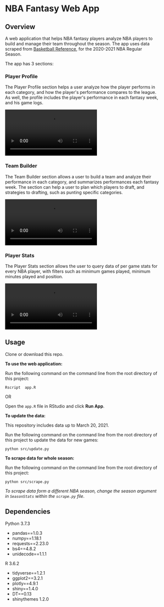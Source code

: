# NBA Fantasy Web App

## Overview

A web application that helps NBA fantasy players analyze NBA players to build and manage their team throughout the season. The app uses data scraped from [Basketball Reference](https://www.basketball-reference.com/), for the 2020-2021 NBA Regular Season. 

The app has 3 sections:

### Player Profile

The Player Profile section helps a user analyze how the player performs in each category, and how the player's performance compares to the league. As well, the profile includes the player's performance in each fantasy week, and his game logs. 

![](https://github.com/ofer-m/nba_fantasy/blob/main/img/player_profile.mov)


### Team Builder

The Team Builder section allows a user to build a team and analyze their performance in each category, and summarizes performances each fantasy week. The section can help a user to plan which players to draft, and strategies to drafting, such as punting specific categories. 

![](https://github.com/ofer-m/nba_fantasy/blob/main/img/team_builder.mov)

### Player Stats

The Player Stats section allows the user to query data of per game stats for every NBA player, with filters such as minimum games played, minimum minutes played and position.

![](https://github.com/ofer-m/nba_fantasy/blob/main/img/player_stats.mov)

## Usage
Clone or download this repo.

**To use the web application:**

Run the following command on the command line from the root directory of this project:

```
Rscript  app.R
``` 

OR

Open the `app.R` file in RStudio and click **Run App**.

**To update the data:**

This repository includes data up to March 20, 2021.

Run the following command on the command line from the root directory of this project to update the data for new games:

```
python src/update.py
```

**To scrape data for whole season:**

Run the following command on the command line from the root directory of this project:

```
python src/scrape.py
```

*To scrape data form a different NBA season, change the season argument in `SeasonStats` within the `scrape.py` file*.


## Dependencies  

Python 3.7.3
- pandas==1.0.3
- numpy==1.18.1
- requests==2.23.0
- bs4==4.8.2
- unidecode==1.1.1  

R 3.6.2
- tidyverse==1.2.1
- ggplot2==3.2.1
- plotly==4.9.1
- shiny==1.4.0
- DT==0.13
- shinythemes 1.2.0


